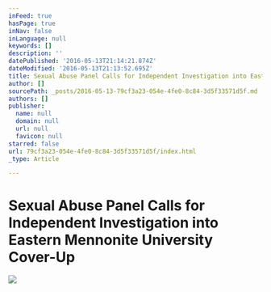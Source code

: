 ```yaml
---
inFeed: true
hasPage: true
inNav: false
inLanguage: null
keywords: []
description: ''
datePublished: '2016-05-13T21:14:21.874Z'
dateModified: '2016-05-13T21:13:52.695Z'
title: Sexual Abuse Panel Calls for Independent Investigation into Eastern Mennonite University Cover-Up
author: []
sourcePath: _posts/2016-05-13-79cf3a23-054e-4fe0-8c84-3d5f33571d5f.md
authors: []
publisher:
  name: null
  domain: null
  url: null
  favicon: null
starred: false
url: 79cf3a23-054e-4fe0-8c84-3d5f33571d5f/index.html
_type: Article

---
```

# Sexual Abuse Panel Calls for Independent Investigation into Eastern Mennonite University Cover-Up
![](https://the-grid-user-content.s3-us-west-2.amazonaws.com/b4e57fd6-6885-411f-ba2d-4f513d80ecba.jpg)